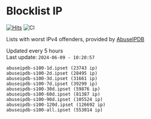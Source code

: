 # Blocklist IP

[![Hits](https://hits.seeyoufarm.com/api/count/incr/badge.svg?url=https%3A%2F%2Fgithub.com%2Fborestad%2Fblocklist-ip%2F&count_bg=%2379C83D&title_bg=%23555555&icon=&icon_color=%23E7E7E7&title=hits&edge_flat=false)](https://hits.seeyoufarm.com)  ![CI](https://img.shields.io/github/workflow/status/borestad/blocklist-ip/CI?style=flat-square)

Lists with worst IPv4 offenders, provided by [AbuseIPDB](https://www.abuseipdb.com/)

<!-- FOOTER-PLACEHOLDER -->
Updated every 5 hours<br>
Last update: `2024-06-09 - 10:20:57`
```
abuseipdb-s100-1d.ipset (23743 ip)
abuseipdb-s100-2d.ipset (28495 ip)
abuseipdb-s100-3d.ipset (31661 ip)
abuseipdb-s100-7d.ipset (39299 ip)
abuseipdb-s100-30d.ipset (59876 ip)
abuseipdb-s100-60d.ipset (81387 ip)
abuseipdb-s100-90d.ipset (105524 ip)
abuseipdb-s100-120d.ipset (126692 ip)
abuseipdb-s100-all.ipset (553014 ip)
```
